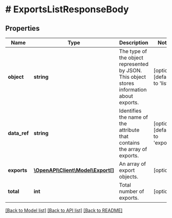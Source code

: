 # # ExportsListResponseBody

## Properties

Name | Type | Description | Notes
------------ | ------------- | ------------- | -------------
**object** | **string** | The type of the object represented by JSON. This object stores information about exports. | [optional] [default to 'list']
**data_ref** | **string** | Identifies the name of the attribute that contains the array of exports. | [optional] [default to 'exports']
**exports** | [**\OpenAPI\Client\Model\Export[]**](Export.md) | An array of export objects. | [optional]
**total** | **int** | Total number of exports. | [optional]

[[Back to Model list]](../../README.md#models) [[Back to API list]](../../README.md#endpoints) [[Back to README]](../../README.md)
